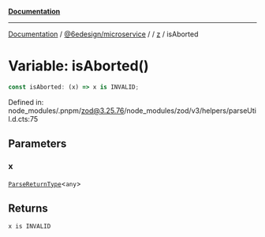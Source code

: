 [**Documentation**](../../../../../README.md)

***

[Documentation](../../../../../README.md) / [@6edesign/microservice](../../../README.md) / [](../../../README.md) / [z](../README.md) / isAborted

# Variable: isAborted()

```ts
const isAborted: (x) => x is INVALID;
```

Defined in: node\_modules/.pnpm/zod@3.25.76/node\_modules/zod/v3/helpers/parseUtil.d.cts:75

## Parameters

### x

[`ParseReturnType`](../type-aliases/ParseReturnType.md)&lt;`any`&gt;

## Returns

`x is INVALID`
